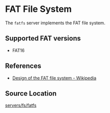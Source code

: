 # FAT File System
The `fatfs` server implements the FAT file system.

## Supported FAT versions
- FAT16

## References
- [Design of the FAT file system - Wikipedia](https://en.wikipedia.org/wiki/Design_of_the_FAT_file_system)

## Source Location
[servers/fs/fatfs](https://github.com/nuta/resea/tree/master/servers/fs/fatfs)
